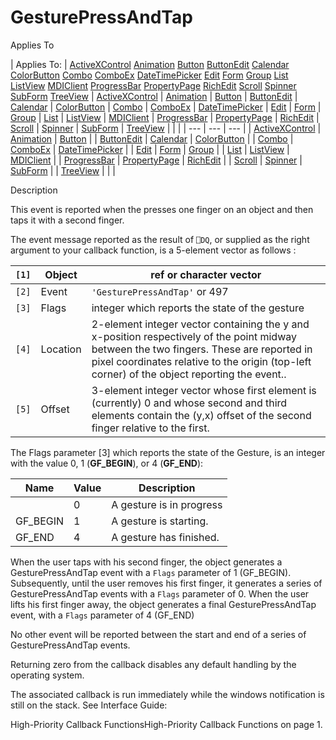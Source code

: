 



<h1 class="heading"><span class="name">GesturePressAndTap</span></h1>

Applies To

| Applies To: | [ActiveXControl](./activexcontrol.md) [Animation](./animation.md) [Button](./button.md) [ButtonEdit](./buttonedit.md) [Calendar](./calendar.md) [ColorButton](./colorbutton.md) [Combo](./combo.md) [ComboEx](./comboex.md) [DateTimePicker](./datetimepicker.md) [Edit](./edit.md) [Form](./form.md) [Group](./group.md) [List](./list.md) [ListView](./listview.md) [MDIClient](./mdiclient.md) [ProgressBar](./progressbar.md) [PropertyPage](./propertypage.md) [RichEdit](./richedit.md) [Scroll](./scroll.md) [Spinner](./spinner.md) [SubForm](./subform.md) [TreeView](./treeview.md) | [ActiveXControl](./activexcontrol.md) | [Animation](./animation.md) | [Button](./button.md) | [ButtonEdit](./buttonedit.md) | [Calendar](./calendar.md) | [ColorButton](./colorbutton.md) | [Combo](./combo.md) | [ComboEx](./comboex.md) | [DateTimePicker](./datetimepicker.md) | [Edit](./edit.md) | [Form](./form.md) | [Group](./group.md) | [List](./list.md) | [ListView](./listview.md) | [MDIClient](./mdiclient.md) | [ProgressBar](./progressbar.md) | [PropertyPage](./propertypage.md) | [RichEdit](./richedit.md) | [Scroll](./scroll.md) | [Spinner](./spinner.md) | [SubForm](./subform.md) | [TreeView](./treeview.md) |  |  |
| --- | --- | ---  |
| [ActiveXControl](./activexcontrol.md) | [Animation](./animation.md) | [Button](./button.md) |
| [ButtonEdit](./buttonedit.md) | [Calendar](./calendar.md) | [ColorButton](./colorbutton.md) |
| [Combo](./combo.md) | [ComboEx](./comboex.md) | [DateTimePicker](./datetimepicker.md) |
| [Edit](./edit.md) | [Form](./form.md) | [Group](./group.md) |
| [List](./list.md) | [ListView](./listview.md) | [MDIClient](./mdiclient.md) |
| [ProgressBar](./progressbar.md) | [PropertyPage](./propertypage.md) | [RichEdit](./richedit.md) |
| [Scroll](./scroll.md) | [Spinner](./spinner.md) | [SubForm](./subform.md) |
| [TreeView](./treeview.md) |  |  |


Description


This event is reported when the presses one finger on an object and then taps it with a second finger.


The event message reported as the result of `⎕DQ`, or supplied as the right argument to your callback function, is a 5-element vector as follows :

| `[1]` | Object | ref or character vector |
| --- | --- | ---  |
| `[2]` | Event | `'GesturePressAndTap'` or 497 |
| `[3]` | Flags | integer which reports the state of the gesture |
| `[4]` | Location | 2-element integer vector containing the y and x-position respectively of the point midway between the two fingers. These are reported in pixel coordinates relative to the origin (top-left corner) of the object reporting the event.. |
| `[5]` | Offset | 3-element integer vector whose first element is (currently) 0 and whose second and third elements contain the (y,x) offset of the second finger relative to the first. |


The Flags parameter [3] which reports the state of the Gesture, is an integer with the value 0, 1 (**GF_BEGIN**), or 4 (**GF_END**):

| Name | Value | Description |
| --- | --- | ---  |
|  | 0 | A gesture is in progress |
| GF_BEGIN | 1 | A gesture is starting. |
| GF_END | 4 | A gesture has finished. |


When the user taps with his second finger, the object generates a GesturePressAndTap event with a `Flags` parameter of 1 (GF_BEGIN). Subsequently, until the user removes his first finger, it generates a series of GesturePressAndTap events with a `Flags` parameter of 0.  When the user lifts his first finger away, the object generates a final GesturePressAndTap  event, with a `Flags` parameter of 4 (GF_END)


No other event will be reported between the start and end of a series of GesturePressAndTap events.


Returning zero from the callback disables any default handling by the operating system.


The associated callback is run immediately while the windows notification is still on the stack. See 
Interface Guide: 

High-Priority Callback FunctionsHigh-Priority Callback Functions on page 1.


